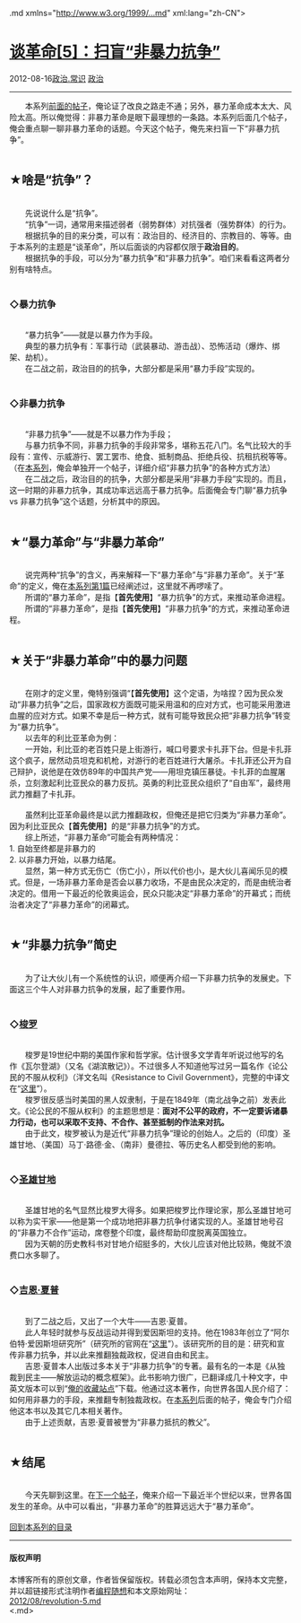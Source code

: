 <!DOCTYPE.md>
.md xmlns="http://www.w3.org/1999/...md" xml:lang="zh-CN">
<head>
<meta http-equiv="Content-Type" content="text.md; charset=utf-8" />
<meta name="generator" content="Python script by program.think@gmail.com" />
<meta name="provider" content="program-think.blogspot.com" />
<link type="text/css" rel="stylesheet" href="../../css/program-think.css" />
<title>谈革命[5]：扫盲“非暴力抗争” - 编程随想的博客</title>
</head>
<body>
<div id="main" style="width:100%;">
<h1><a href="../../index.md" title="回到首页">谈革命[5]：扫盲“非暴力抗争”</a></h1>
<div class="post-info"><span class="date-header">2012-08-16</span><a href="../../tags/E694BFE6B2BB.E5B8B8E8AF86.md" class="tag">政治.常识</a> <a href="../../tags/E694BFE6B2BB.md" class="tag">政治</a> </div>
<hr>
<div class="post">
&#12288;&#12288;本系列<a href="../../2012/05/revolution-4.md">前面的帖子</a>，俺论证了改良之路走不通；另外，暴力革命成本太大、风险太高。所以俺觉得：非暴力革命是眼下最理想的一条路。本系列后面几个帖子，俺会重点聊一聊非暴力革命的话题。今天这个帖子，俺先来扫盲一下“非暴力抗争”。<a name='more'></a><!--program-think--><br /><br /><h2>★啥是“抗争”？</h2><br />&#12288;&#12288;先说说什么是“抗争”。<br />&#12288;&#12288;“抗争”一词，通常用来描述弱者（弱势群体）对抗强者（强势群体）的行为。<br />&#12288;&#12288;根据抗争的目的来分类，可以有：政治目的、经济目的、宗教目的、等等。由于本系列的主题是“谈革命”，所以后面谈的内容都仅限于<b>政治目的</b>。<br />&#12288;&#12288;根据抗争的手段，可以分为“暴力抗争”和“非暴力抗争”。咱们来看看这两者分别有啥特点。<br /><br /><h3>◇暴力抗争</h3><br />&#12288;&#12288;“暴力抗争”——就是以暴力作为手段。<br />&#12288;&#12288;典型的暴力抗争有：军事行动（武装暴动、游击战）、恐怖活动（爆炸、绑架、劫机）。<br />&#12288;&#12288;在二战之前，政治目的的抗争，大部分都是采用“暴力手段”实现的。<br /><br /><h3>◇非暴力抗争</h3><br />&#12288;&#12288;“非暴力抗争”——就是不以暴力作为手段；<br />&#12288;&#12288;与暴力抗争不同，非暴力抗争的手段非常多，堪称五花八门。名气比较大的手段有：宣传、示威游行、罢工罢市、绝食、抵制商品、拒绝兵役、抗租抗税等等。（在<a href="../../2011/12/revolution-0.md#index">本系列</a>，俺会单独开一个帖子，详细介绍“非暴力抗争”的各种方式方法）<br />&#12288;&#12288;在二战之后，政治目的的抗争，大部分都是采用“非暴力手段”实现的。而且，这一时期的非暴力抗争，其成功率远远高于暴力抗争。后面俺会专门聊“暴力抗争 vs 非暴力抗争”这个话题，分析其中的原因。<br /><br /><h2>★“暴力革命”与“非暴力革命”</h2><br />&#12288;&#12288;说完两种“抗争”的含义，再来解释一下“暴力革命”与“非暴力革命”。关于“革命”的定义，俺在<a href="../../2011/12/revolution-1.md">本系列第1篇</a>已经阐述过，这里就不再啰嗦了。<br />&#12288;&#12288;所谓的“暴力革命”，是指【<b>首先使用</b>】“暴力抗争”的方式，来推动革命进程。<br />&#12288;&#12288;所谓的“非暴力革命”，是指【<b>首先使用</b>】“非暴力抗争”的方式，来推动革命进程。<br /><br /><h2>★关于“非暴力革命”中的暴力问题</h2><br />&#12288;&#12288;在刚才的定义里，俺特别强调“【<b>首先使用</b>】这个定语，为啥捏？因为民众发动“非暴力抗争”之后，国家政权方面既可能采用温和的应对方式，也可能采用激进血腥的应对方式。如果不幸是后一种方式，就有可能导致民众把“非暴力抗争”转变为“暴力抗争”。<br />&#12288;&#12288;以去年的利比亚革命为例：<br />&#12288;&#12288;一开始，利比亚的老百姓只是上街游行，喊口号要求卡扎菲下台。但是卡扎菲这个疯子，居然动员坦克和机枪，对游行的老百姓进行大屠杀。卡扎菲还公开为自己辩护，说他是在效仿89年的中国共产党——用坦克镇压暴徒。卡扎菲的血腥屠杀，立刻激起利比亚民众的暴力反抗。英勇的利比亚民众组织了“自由军”，最终用武力推翻了卡扎菲。<br /><br />&#12288;&#12288;虽然利比亚革命最终是以武力推翻政权，但俺还是把它归类为“非暴力革命”。因为利比亚民众【<b>首先使用</b>】的是“非暴力抗争”的方式。<br />&#12288;&#12288;综上所述，“非暴力革命”可能会有两种情况：<br />1. 自始至终都是非暴力的<br />2. 以非暴力开始，以暴力结尾。<br />&#12288;&#12288;显然，第一种方式无伤亡（伤亡小），所以代价也小，是大伙儿喜闻乐见的模式。但是，一场非暴力革命是否会以暴力收场，不是由民众决定的，而是由统治者决定的。借用一下最近的伦敦奥运会，民众只能决定“非暴力革命”的开幕式；而统治者决定了“非暴力革命”的闭幕式。<br /><br /><h2>★“非暴力抗争”简史</h2><br />&#12288;&#12288;为了让大伙儿有一个系统性的认识，顺便再介绍一下非暴力抗争的发展史。下面这三个牛人对非暴力抗争的发展，起了重要作用。<br /><br /><h3>◇<a href="https://zh.wikipedia.org/wiki/%E4%BA%A8%E5%88%A9%C2%B7%E6%88%B4%E7%BB%B4%C2%B7%E6%A2%AD%E7%BD%97" target="_blank" rel="nofollow">梭罗</a></h3><br />&#12288;&#12288;梭罗是19世纪中期的美国作家和哲学家。估计很多文学青年听说过他写的名作《瓦尔登湖》（又名《湖滨散记》）。不过很多人不知道他写过另一篇名作《论公民的不服从权利》（洋文名叫《Resistance to Civil Government》，完整的中译文在“<a href="http://zh.wikisource.org/wiki/%E5%85%AC%E6%B0%91%E4%B8%8D%E6%9C%8D%E4%BB%8E_%28%E6%A2%AD%E7%BD%97%29" target="_blank" rel="nofollow">这里</a>”）。<br />&#12288;&#12288;梭罗很反感当时美国的黑人奴隶制，于是在1849年（南北战争之前）发表此文。《论公民的不服从权利》的主题思想是：<b>面对不公平的政府，不一定要诉诸暴力行动，也可以采取不支持、不合作、甚至抵制的作法来对抗。</b><br />&#12288;&#12288;由于此文，梭罗被认为是近代“非暴力抗争”理论的创始人。之后的（印度）圣雄甘地、（美国）马丁·路德·金、（南非）曼德拉、等历史名人都受到他的影响。<br /><br /><h3>◇<a href="https://zh.wikipedia.org/wiki/%E7%94%98%E5%9C%B0" target="_blank" rel="nofollow">圣雄甘地</a></h3><br />&#12288;&#12288;圣雄甘地的名气显然比梭罗大得多。如果把梭罗比作理论家，那么圣雄甘地可以称为实干家——他是第一个成功地把非暴力抗争付诸实现的人。圣雄甘地号召的“非暴力不合作”运动，席卷整个印度，最终帮助印度脱离英国独立。<br />&#12288;&#12288;因为天朝的历史教科书对甘地介绍挺多的，大伙儿应该对他比较熟，俺就不浪费口水多聊了。<br /><br /><h3>◇<a href="https://zh.wikipedia.org/wiki/%E5%90%89%E6%81%A9%C2%B7%E5%A4%8F%E6%99%AE" target="_blank" rel="nofollow">吉恩·夏普</a></h3><br />&#12288;&#12288;到了二战之后，又出了一个大牛——吉恩·夏普。<br />&#12288;&#12288;此人年轻时就参与反战运动并得到爱因斯坦的支持。他在1983年创立了“阿尔伯特·爱因斯坦研究所”（研究所的官网在“<a href="http://www.aeinstein.org/" target="_blank" rel="nofollow">这里</a>”）。该研究所的目的是：研究和宣传非暴力抗争，并以此来推翻独裁政权，促进自由和民主。<br />&#12288;&#12288;吉恩·夏普本人出版过多本关于“非暴力抗争”的专著。最有名的一本是《从独裁到民主——解放运动的概念框架》。此书影响力很广，已翻译成几十种文字，中英文版本可以到“<a href="https://code.google.com/p/program-think/wiki/Books">俺的收藏站点</a>”下载。他通过这本著作，向世界各国人民介绍了：如何用非暴力的手段，来推翻专制独裁政权。在<a href="../../2011/12/revolution-0.md#index">本系列</a>后面的帖子，俺会专门介绍他这本书以及其它几本相关著作。<br />&#12288;&#12288;由于上述贡献，吉恩·夏普被誉为“非暴力抵抗的教父”。<br /><br /><h2>★结尾</h2><br />&#12288;&#12288;今天先聊到这里。在<a href="../../2012/08/revolution-6.md">下一个帖子</a>，俺来介绍一下最近半个世纪以来，世界各国发生的革命。从中可以看出，“非暴力革命”的胜算远远大于“暴力革命”。<br /><br /><a href="../../2011/12/revolution-0.md#index">回到本系列的目录</a><br /><div class="blogger-post-footer">
</div>
<hr>
<div class="copyright">
<h4>版权声明</h4>
本博客所有的原创文章，作者皆保留版权。转载必须包含本声明，保持本文完整，并以超链接形式注明作者<a href="mailto:program.think@gmail.com">编程随想</a>和本文原始网址：<br>
<a href="2012/08/revolution-5.md">2012/08/revolution-5.md</a>
</div>
</div>
</body>
<.md>
